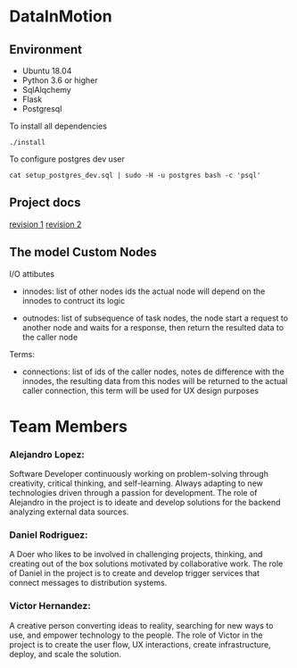 # DataInMotion


## Environment
- Ubuntu 18.04
- Python 3.6 or higher
- SqlAlqchemy
- Flask
- Postgresql

To install all dependencies

```
./install
```

To configure postgres dev user

```
cat setup_postgres_dev.sql | sudo -H -u postgres bash -c 'psql'
```

## Project docs

[revision 1](https://docs.google.com/document/d/1s13NnGAXOVwmD-erY1Dy5OWhkGxuqloVx7OwlUKXeqY/edit#https://docs.google.com/document/d/1rcGtsBb7fb3BwmHuWrGGRu4bPG1egeiZwHPql2Q8Qh4)
[revision 2](https://docs.google.com/document/d/1rcGtsBb7fb3BwmHuWrGGRu4bPG1egeiZwHPql2Q8Qh4)


## The model Custom Nodes

I/O attibutes

- innodes: list of other nodes ids the actual node will depend on the innodes to contruct its logic

- outnodes: list of subsequence of task nodes, the node start a request to another node and waits for a response, then return the resulted data to the caller node

Terms: 
- connections: list of ids of the caller nodes, notes de difference with the innodes, the resulting data from this nodes will be returned to the actual caller connection, this term will be used for UX design purposes



# Team Members
### Alejandro Lopez:
Software Developer continuously working on problem-solving through creativity, critical thinking, and self-learning. Always adapting to new technologies driven through a passion for development.
The role of Alejandro in the project is to ideate and develop solutions for the backend analyzing external data sources.
### Daniel Rodriguez:
A Doer who likes to be involved in challenging projects, thinking, and creating out of the box solutions motivated by collaborative work.
The role of Daniel in the project is to create and develop trigger services that connect messages to distribution systems.
### Victor Hernandez:
A creative person converting ideas to reality, searching for new ways to use, and empower technology to the people.
The role of Victor in the project is to create the user flow, UX interactions, create infrastructure, deploy, and scale the solution.
